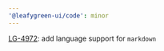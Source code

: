 ```yaml
---
'@leafygreen-ui/code': minor
---
```


[LG-4972](https://jira.mongodb.org/browse/LG-4972): add language support for `markdown`
